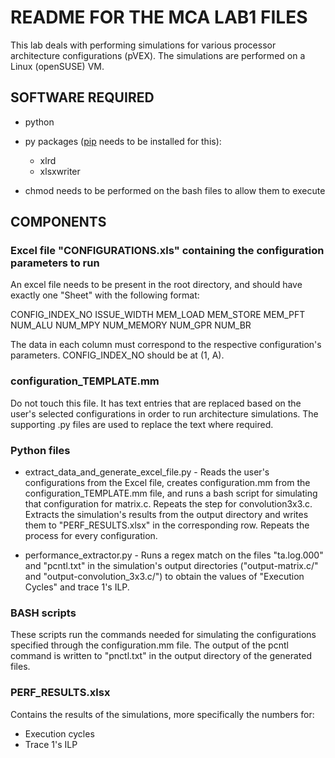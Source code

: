 # README FOR THE MCA LAB1 FILES

This lab deals with performing simulations for various processor architecture configurations (pVEX). The simulations are performed on a Linux (openSUSE) VM.

## SOFTWARE REQUIRED
* python
* py packages ([pip](https://pypi.org/project/pip/) needs to be installed for this):
  * xlrd
  * xlsxwriter

* chmod needs to be performed on the bash files to allow them to execute
 
## COMPONENTS

### Excel file "CONFIGURATIONS.xls" containing the configuration parameters to run

An excel file needs to be present in the root directory, and should have exactly one "Sheet" with the following format:

CONFIG_INDEX_NO		ISSUE_WIDTH		MEM_LOAD		MEM_STORE		MEM_PFT		NUM_ALU		NUM_MPY		NUM_MEMORY		NUM_GPR		NUM_BR

The data in each column must correspond to the respective configuration's parameters.
CONFIG_INDEX_NO should be at (1, A).

### configuration_TEMPLATE.mm

Do not touch this file. It has text entries that are replaced based on the user's selected configurations in order to run architecture simulations.
The supporting .py files are used to replace the text where required.

### Python files

* extract_data_and_generate_excel_file.py - Reads the user's configurations from the Excel file, creates configuration.mm from the configuration_TEMPLATE.mm file, and runs a bash script for simulating that configuration for matrix.c. Repeats the step for convolution3x3.c. Extracts the simulation's results from the output directory and writes them to "PERF_RESULTS.xlsx" in the corresponding row. Repeats the process for every configuration.

* performance_extractor.py - Runs a regex match on the files "ta.log.000" and "pcntl.txt" in the simulation's output directories ("output-matrix.c/" and "output-convolution_3x3.c/") to obtain the values of "Execution Cycles" and trace 1's ILP.

### BASH scripts

These scripts run the commands needed for simulating the configurations specified through the configuration.mm file. The output of the pcntl command is written to "pnctl.txt" in the output directory of the generated files.

### PERF_RESULTS.xlsx

Contains the results of the simulations, more specifically the numbers for:
* Execution cycles
* Trace 1's ILP

